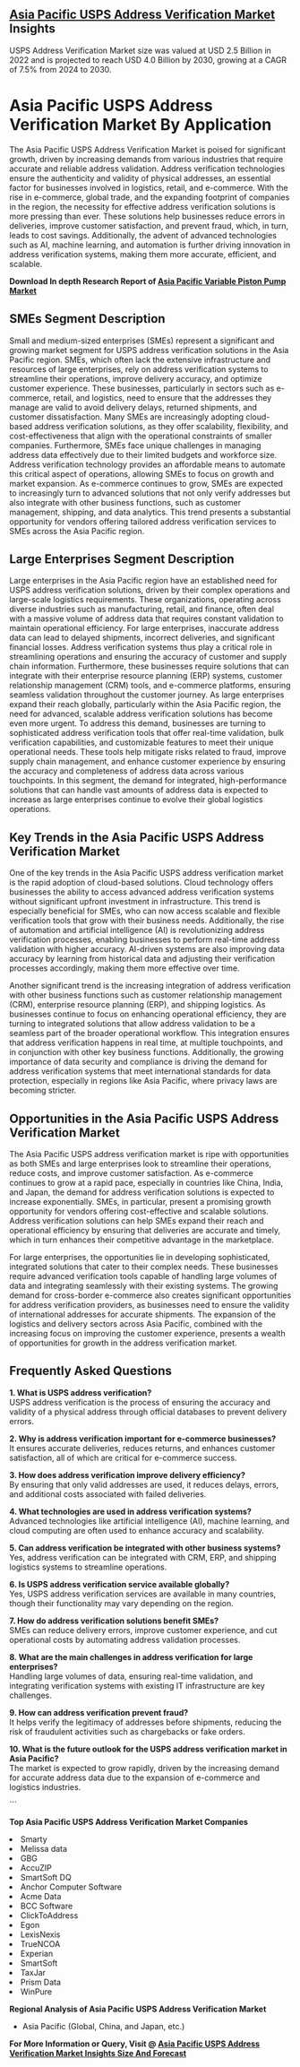<h2><a href="https://www.verifiedmarketreports.com/download-sample/?rid=239586&amp;utm_source=Github-Feb&amp;utm_medium=225" target="_blank">Asia Pacific USPS Address Verification Market</a> Insights</h2><p>USPS Address Verification Market size was valued at USD 2.5 Billion in 2022 and is projected to reach USD 4.0 Billion by 2030, growing at a CAGR of 7.5% from 2024 to 2030.</p><p><h1>Asia Pacific USPS Address Verification Market By Application</h1> <p>The Asia Pacific USPS Address Verification Market is poised for significant growth, driven by increasing demands from various industries that require accurate and reliable address validation. Address verification technologies ensure the authenticity and validity of physical addresses, an essential factor for businesses involved in logistics, retail, and e-commerce. With the rise in e-commerce, global trade, and the expanding footprint of companies in the region, the necessity for effective address verification solutions is more pressing than ever. These solutions help businesses reduce errors in deliveries, improve customer satisfaction, and prevent fraud, which, in turn, leads to cost savings. Additionally, the advent of advanced technologies such as AI, machine learning, and automation is further driving innovation in address verification systems, making them more accurate, efficient, and scalable. <p><strong>Download In depth Research Report of <a href="https://www.verifiedmarketreports.com/download-sample/?rid=236118&amp;utm_source=Pulse-Dec&amp;utm_medium=225" target="_blank">Asia Pacific Variable Piston Pump Market</a></strong></p></p> <h2>SMEs Segment Description</h2> <p>Small and medium-sized enterprises (SMEs) represent a significant and growing market segment for USPS address verification solutions in the Asia Pacific region. SMEs, which often lack the extensive infrastructure and resources of large enterprises, rely on address verification systems to streamline their operations, improve delivery accuracy, and optimize customer experience. These businesses, particularly in sectors such as e-commerce, retail, and logistics, need to ensure that the addresses they manage are valid to avoid delivery delays, returned shipments, and customer dissatisfaction. Many SMEs are increasingly adopting cloud-based address verification solutions, as they offer scalability, flexibility, and cost-effectiveness that align with the operational constraints of smaller companies. Furthermore, SMEs face unique challenges in managing address data effectively due to their limited budgets and workforce size. Address verification technology provides an affordable means to automate this critical aspect of operations, allowing SMEs to focus on growth and market expansion. As e-commerce continues to grow, SMEs are expected to increasingly turn to advanced solutions that not only verify addresses but also integrate with other business functions, such as customer management, shipping, and data analytics. This trend presents a substantial opportunity for vendors offering tailored address verification services to SMEs across the Asia Pacific region.</p> <h2>Large Enterprises Segment Description</h2> <p>Large enterprises in the Asia Pacific region have an established need for USPS address verification solutions, driven by their complex operations and large-scale logistics requirements. These organizations, operating across diverse industries such as manufacturing, retail, and finance, often deal with a massive volume of address data that requires constant validation to maintain operational efficiency. For large enterprises, inaccurate address data can lead to delayed shipments, incorrect deliveries, and significant financial losses. Address verification systems thus play a critical role in streamlining operations and ensuring the accuracy of customer and supply chain information. Furthermore, these businesses require solutions that can integrate with their enterprise resource planning (ERP) systems, customer relationship management (CRM) tools, and e-commerce platforms, ensuring seamless validation throughout the customer journey. As large enterprises expand their reach globally, particularly within the Asia Pacific region, the need for advanced, scalable address verification solutions has become even more urgent. To address this demand, businesses are turning to sophisticated address verification tools that offer real-time validation, bulk verification capabilities, and customizable features to meet their unique operational needs. These tools help mitigate risks related to fraud, improve supply chain management, and enhance customer experience by ensuring the accuracy and completeness of address data across various touchpoints. In this segment, the demand for integrated, high-performance solutions that can handle vast amounts of address data is expected to increase as large enterprises continue to evolve their global logistics operations.</p> <h2>Key Trends in the Asia Pacific USPS Address Verification Market</h2> <p>One of the key trends in the Asia Pacific USPS address verification market is the rapid adoption of cloud-based solutions. Cloud technology offers businesses the ability to access advanced address verification systems without significant upfront investment in infrastructure. This trend is especially beneficial for SMEs, who can now access scalable and flexible verification tools that grow with their business needs. Additionally, the rise of automation and artificial intelligence (AI) is revolutionizing address verification processes, enabling businesses to perform real-time address validation with higher accuracy. AI-driven systems are also improving data accuracy by learning from historical data and adjusting their verification processes accordingly, making them more effective over time.</p> <p>Another significant trend is the increasing integration of address verification with other business functions such as customer relationship management (CRM), enterprise resource planning (ERP), and shipping logistics. As businesses continue to focus on enhancing operational efficiency, they are turning to integrated solutions that allow address validation to be a seamless part of the broader operational workflow. This integration ensures that address verification happens in real time, at multiple touchpoints, and in conjunction with other key business functions. Additionally, the growing importance of data security and compliance is driving the demand for address verification systems that meet international standards for data protection, especially in regions like Asia Pacific, where privacy laws are becoming stricter.</p> <h2>Opportunities in the Asia Pacific USPS Address Verification Market</h2> <p>The Asia Pacific USPS address verification market is ripe with opportunities as both SMEs and large enterprises look to streamline their operations, reduce costs, and improve customer satisfaction. As e-commerce continues to grow at a rapid pace, especially in countries like China, India, and Japan, the demand for address verification solutions is expected to increase exponentially. SMEs, in particular, present a promising growth opportunity for vendors offering cost-effective and scalable solutions. Address verification solutions can help SMEs expand their reach and operational efficiency by ensuring that deliveries are accurate and timely, which in turn enhances their competitive advantage in the marketplace.</p> <p>For large enterprises, the opportunities lie in developing sophisticated, integrated solutions that cater to their complex needs. These businesses require advanced verification tools capable of handling large volumes of data and integrating seamlessly with their existing systems. The growing demand for cross-border e-commerce also creates significant opportunities for address verification providers, as businesses need to ensure the validity of international addresses for accurate shipments. The expansion of the logistics and delivery sectors across Asia Pacific, combined with the increasing focus on improving the customer experience, presents a wealth of opportunities for growth in the address verification market.</p> <h2>Frequently Asked Questions</h2> <p><strong>1. What is USPS address verification?</strong><br>USPS address verification is the process of ensuring the accuracy and validity of a physical address through official databases to prevent delivery errors.</p> <p><strong>2. Why is address verification important for e-commerce businesses?</strong><br>It ensures accurate deliveries, reduces returns, and enhances customer satisfaction, all of which are critical for e-commerce success.</p> <p><strong>3. How does address verification improve delivery efficiency?</strong><br>By ensuring that only valid addresses are used, it reduces delays, errors, and additional costs associated with failed deliveries.</p> <p><strong>4. What technologies are used in address verification systems?</strong><br>Advanced technologies like artificial intelligence (AI), machine learning, and cloud computing are often used to enhance accuracy and scalability.</p> <p><strong>5. Can address verification be integrated with other business systems?</strong><br>Yes, address verification can be integrated with CRM, ERP, and shipping logistics systems to streamline operations.</p> <p><strong>6. Is USPS address verification service available globally?</strong><br>Yes, USPS address verification services are available in many countries, though their functionality may vary depending on the region.</p> <p><strong>7. How do address verification solutions benefit SMEs?</strong><br>SMEs can reduce delivery errors, improve customer experience, and cut operational costs by automating address validation processes.</p> <p><strong>8. What are the main challenges in address verification for large enterprises?</strong><br>Handling large volumes of data, ensuring real-time validation, and integrating verification systems with existing IT infrastructure are key challenges.</p> <p><strong>9. How can address verification prevent fraud?</strong><br>It helps verify the legitimacy of addresses before shipments, reducing the risk of fraudulent activities such as chargebacks or fake orders.</p> <p><strong>10. What is the future outlook for the USPS address verification market in Asia Pacific?</strong><br>The market is expected to grow rapidly, driven by the increasing demand for accurate address data due to the expansion of e-commerce and logistics industries.</p> ```</p><p><strong>Top Asia Pacific USPS Address Verification Market Companies</strong></p><div data-test-id=""><p><li>Smarty</li><li> Melissa data</li><li> GBG</li><li> AccuZIP</li><li> SmartSoft DQ</li><li> Anchor Computer Software</li><li> Acme Data</li><li> BCC Software</li><li> ClickToAddress</li><li> Egon</li><li> LexisNexis</li><li> TrueNCOA</li><li> Experian</li><li> SmartSoft</li><li> TaxJar</li><li> Prism Data</li><li> WinPure</li></p><div><strong>Regional Analysis of&nbsp;Asia Pacific USPS Address Verification Market</strong></div><ul><li dir="ltr"><p dir="ltr">Asia Pacific (Global, China, and Japan, etc.)</p></li></ul><p><strong>For More Information or Query, Visit @&nbsp;</strong><strong><a href="https://www.verifiedmarketreports.com/product/usps-address-verification-market/?utm_source=Github-Feb&amp;utm_medium=225" target="_blank">Asia Pacific USPS Address Verification Market Insights Size And Forecast</a></strong></p></div><h2>&nbsp;</h2><div data-test-id="">&nbsp;</div>
